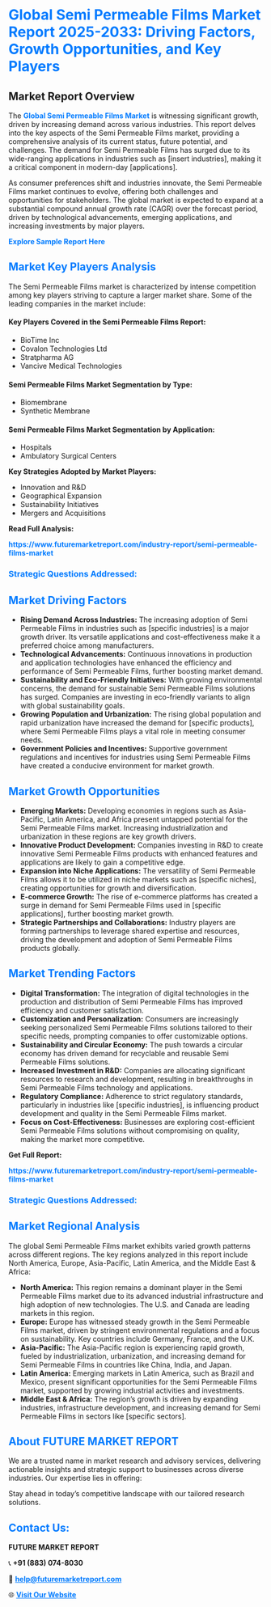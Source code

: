 <h1 style="color: #007BFF;">Global Semi Permeable Films Market Report 2025-2033: Driving Factors, Growth Opportunities, and Key Players</h1>

<section id="overview">
<h2>Market Report Overview</h2>
<p>The <a href="https://www.futuremarketreport.com/industry-report/semi-permeable-films-market" style="color: #007BFF; text-decoration: none;"><strong>Global Semi Permeable Films Market</strong></a> is witnessing significant growth, driven by increasing demand across various industries. This report delves into the key aspects of the Semi Permeable Films market, providing a comprehensive analysis of its current status, future potential, and challenges. The demand for Semi Permeable Films has surged due to its wide-ranging applications in industries such as [insert industries], making it a critical component in modern-day [applications].</p>
<p>As consumer preferences shift and industries innovate, the Semi Permeable Films market continues to evolve, offering both challenges and opportunities for stakeholders. The global market is expected to expand at a substantial compound annual growth rate (CAGR) over the forecast period, driven by technological advancements, emerging applications, and increasing investments by major players.</p>
</section>

<section id="overview">
<p><a href="https://www.futuremarketreport.com/request-sample/reportId=86567" style="color: #007BFF; text-decoration: none;"><strong>Explore Sample Report Here</strong></a></p>
</section>

<section id="key-players">
<h2 style="color: #007BFF;">Market Key Players Analysis</h2>
<p>The Semi Permeable Films market is characterized by intense competition among key players striving to capture a larger market share. Some of the leading companies in the market include:</p>
<h4>Key Players Covered in the Semi Permeable Films Report:</h4>
<ul><li>BioTime Inc</li><li>Covalon Technologies Ltd</li><li>Stratpharma AG</li><li>Vancive Medical Technologies</li></ul>
<h4>Semi Permeable Films Market Segmentation by Type:</h4>
<ul><li>Biomembrane</li><li>Synthetic Membrane</li></ul>

<h4>Semi Permeable Films Market Segmentation by Application:</h4>
<ul><li>Hospitals</li><li>Ambulatory Surgical Centers</li></ul>
<p><strong>Key Strategies Adopted by Market Players:</strong></p>
<ul>
<li>Innovation and R&D</li>
<li>Geographical Expansion</li>
<li>Sustainability Initiatives</li>
<li>Mergers and Acquisitions</li>
</ul>
</section>

<section>
<p><strong>Read Full Analysis: </strong></p><a href="https://www.futuremarketreport.com/industry-report/semi-permeable-films-market" style="color: #007BFF; text-decoration: none;"><strong>https://www.futuremarketreport.com/industry-report/semi-permeable-films-market</strong></a>
<h3 style="color: #007BFF;">Strategic Questions Addressed:</h3>
</section>

<section id="driving-factors">
<h2 style="color: #007BFF;">Market Driving Factors</h2>
<ul>
<li><strong>Rising Demand Across Industries:</strong> The increasing adoption of Semi Permeable Films in industries such as [specific industries] is a major growth driver. Its versatile applications and cost-effectiveness make it a preferred choice among manufacturers.</li>
<li><strong>Technological Advancements:</strong> Continuous innovations in production and application technologies have enhanced the efficiency and performance of Semi Permeable Films, further boosting market demand.</li>
<li><strong>Sustainability and Eco-Friendly Initiatives:</strong> With growing environmental concerns, the demand for sustainable Semi Permeable Films solutions has surged. Companies are investing in eco-friendly variants to align with global sustainability goals.</li>
<li><strong>Growing Population and Urbanization:</strong> The rising global population and rapid urbanization have increased the demand for [specific products], where Semi Permeable Films plays a vital role in meeting consumer needs.</li>
<li><strong>Government Policies and Incentives:</strong> Supportive government regulations and incentives for industries using Semi Permeable Films have created a conducive environment for market growth.</li>
</ul>
</section>

<section id="growth-opportunities">
<h2 style="color: #007BFF;">Market Growth Opportunities</h2>
<ul>
<li><strong>Emerging Markets:</strong> Developing economies in regions such as Asia-Pacific, Latin America, and Africa present untapped potential for the Semi Permeable Films market. Increasing industrialization and urbanization in these regions are key growth drivers.</li>
<li><strong>Innovative Product Development:</strong> Companies investing in R&D to create innovative Semi Permeable Films products with enhanced features and applications are likely to gain a competitive edge.</li>
<li><strong>Expansion into Niche Applications:</strong> The versatility of Semi Permeable Films allows it to be utilized in niche markets such as [specific niches], creating opportunities for growth and diversification.</li>
<li><strong>E-commerce Growth:</strong> The rise of e-commerce platforms has created a surge in demand for Semi Permeable Films used in [specific applications], further boosting market growth.</li>
<li><strong>Strategic Partnerships and Collaborations:</strong> Industry players are forming partnerships to leverage shared expertise and resources, driving the development and adoption of Semi Permeable Films products globally.</li>
</ul>
</section>

<section id="trending-factors">
<h2 style="color: #007BFF;">Market Trending Factors</h2>
<ul>
<li><strong>Digital Transformation:</strong> The integration of digital technologies in the production and distribution of Semi Permeable Films has improved efficiency and customer satisfaction.</li>
<li><strong>Customization and Personalization:</strong> Consumers are increasingly seeking personalized Semi Permeable Films solutions tailored to their specific needs, prompting companies to offer customizable options.</li>
<li><strong>Sustainability and Circular Economy:</strong> The push towards a circular economy has driven demand for recyclable and reusable Semi Permeable Films solutions.</li>
<li><strong>Increased Investment in R&D:</strong> Companies are allocating significant resources to research and development, resulting in breakthroughs in Semi Permeable Films technology and applications.</li>
<li><strong>Regulatory Compliance:</strong> Adherence to strict regulatory standards, particularly in industries like [specific industries], is influencing product development and quality in the Semi Permeable Films market.</li>
<li><strong>Focus on Cost-Effectiveness:</strong> Businesses are exploring cost-efficient Semi Permeable Films solutions without compromising on quality, making the market more competitive.</li>
</ul>
</section>

<section>
<p><strong>Get Full Report: </strong></p><a href="https://www.futuremarketreport.com/industry-report/semi-permeable-films-market" style="color: #007BFF; text-decoration: none;"><strong>https://www.futuremarketreport.com/industry-report/semi-permeable-films-market</strong></a>
<h3 style="color: #007BFF;">Strategic Questions Addressed:</h3>
</section>


<section id="regional-analysis">
<h2 style="color: #007BFF;">Market Regional Analysis</h2>
<p>The global Semi Permeable Films market exhibits varied growth patterns across different regions. The key regions analyzed in this report include North America, Europe, Asia-Pacific, Latin America, and the Middle East & Africa:</p>
<ul>
<li><strong>North America:</strong> This region remains a dominant player in the Semi Permeable Films market due to its advanced industrial infrastructure and high adoption of new technologies. The U.S. and Canada are leading markets in this region.</li>
<li><strong>Europe:</strong> Europe has witnessed steady growth in the Semi Permeable Films market, driven by stringent environmental regulations and a focus on sustainability. Key countries include Germany, France, and the U.K.</li>
<li><strong>Asia-Pacific:</strong> The Asia-Pacific region is experiencing rapid growth, fueled by industrialization, urbanization, and increasing demand for Semi Permeable Films in countries like China, India, and Japan.</li>
<li><strong>Latin America:</strong> Emerging markets in Latin America, such as Brazil and Mexico, present significant opportunities for the Semi Permeable Films market, supported by growing industrial activities and investments.</li>
<li><strong>Middle East & Africa:</strong> The region’s growth is driven by expanding industries, infrastructure development, and increasing demand for Semi Permeable Films in sectors like [specific sectors].</li>
</ul>
</section>

<footer>
<h2 style="color: #007BFF;">About FUTURE MARKET REPORT</h2>
<p>We are a trusted name in market research and advisory services, delivering actionable insights and strategic support to businesses across diverse industries. Our expertise lies in offering:</p>

<p>Stay ahead in today’s competitive landscape with our tailored research solutions.</p>

<h2 style="color: #007BFF;">Contact Us:</h2>
<p><strong>FUTURE MARKET REPORT</strong></p>
<p>📞 <strong>+91 (883) 074-8030</strong></p>
<p>📧 <strong><a href="mailto:help@futuremarketreport.com" style="color: #007BFF;">help@futuremarketreport.com</a></strong></p>
<p>🌐 <strong><a href="https://www.futuremarketreport.com/" style="color: #007BFF;">Visit Our Website</a></strong></p>
</footer>